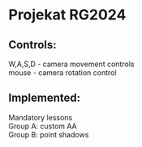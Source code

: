 # Projekat RG2024

## Controls:
W,A,S,D - camera movement controls <br>
mouse - camera rotation control <br>

## Implemented:
Mandatory lessons <br>
Group A: custom AA <br>
Group B: point shadows <br>

